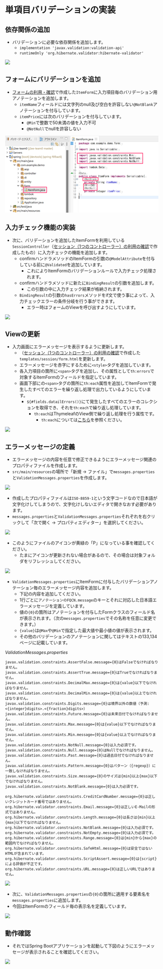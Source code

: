 # 単項目バリデーションの実装

## 依存関係の追加

- バリデーションに必要な依存関係を追加します。
  - `implementation 'javax.validation:validation-api'`
  - `runtimeOnly 'org.hibernate.validator:hibernate-validator'`

![](img/springmvc-validate-single-01.png)

## フォームにバリデーションを追加

- [フォームの利用・確認](mvc-form.md)で作成した`ItemForm`に入力項目毎のバリデーション用アノテーションを追加します。
  - `itemName`フィールドには文字列のnull及び空白を許容しない`@NotBlank`アノテーションを付与しています。
  - `itemPrice`には次のバリデーションを付与しています。
    - `@Min`で整数で50未満の値を入力不可
    - `@NotNull`でnullを許容しない

![](img/springmvc-validate-single-02.png)

## 入力チェック機能の実装

- 次に、バリデーションを追加したItemFormを利用している`SessionController`（[セッション（1つのコントローラー）の利用の確認](mvc-session.md)で作成したもの）に入力チェックの機能を追加します。
  - confirmハンドラメソッドのItemFormの引数の`@ModelAttribute`を付与している前に`@Validated`を追加しています。
    - これによりItemFormのバリデーションルールで入力チェック処理されます。
  - confirmハンドラメソッドに新たに`BindingResult`の引数を追加します。
    - この引数の中に入力チェック結果が格納されます。
  - `BindingResult`の引数の`hasErrors`メソッドをif文で使う事によって、入力チェックエラーの条件分岐を行う事ができます。
    - エラー時はフォームのViewを呼び出すようにしています。

![](img/springmvc-validate-single-03.png)

## Viewの更新

- 入力画面にエラーメッセージを表示するように更新します。
  - （[セッション（1つのコントローラー）の利用の確認](mvc-session.md)で作成した`templates/session/form.html`を更新します。
  - エラーメッセージを赤字にするために`<style>`タグを追加しています。
  - 各入力項目の箇所に`<span>`タグを追加し、その属性として`th:errors`で対象するItemFormのフィールドを指定しています。
  - 画面下部にの`<span>`タグの箇所に`th:each`属性を追加してItemFormで発生したすべてのエラーを繰り返し処理で出力しているようにしています。
    - `${#fields.datailErrors()}`にて発生したすべてのエラーのコレクションを取得でき、それを`th:each`で繰り返し処理しています。
      - `th:each`はThymeleafのView側で繰り返し処理を行う属性です。
        - `th:each`については[こちら](https://qiita.com/NagaokaKenichi/items/c6d1b76090ef5ef39482#%E7%B9%B0%E3%82%8A%E8%BF%94%E3%81%97%E3%83%AB%E3%83%BC%E3%83%97)を参照ください。

![](img/springmvc-validate-single-04.png)

## エラーメッセージの定義

- エラーメッセージの内容を任意で修正できるようにエラーメッセージ関連のプロパティファイルを作成します。
- `src/main/resources`の場所で「新規 -> ファイル」で`messages.properties`と`ValidationMessages.properties`を作成します。

![](img/springmvc-validate-single-05.png)

- 作成したプロパティファイルは`ISO-8859-1`という文字コードなので日本語が文字化けしてしまうので、文字化けしないエディタで開きなおす必要があります。
- `messages.properties`と`ValidationMessages.properties`それぞれを右クリックして「次で開く -> プロパティエディター」を選択してください。

![](img/springmvc-validate-single-06.png)

- このようにファイルのアイコンが黄緑の「P」になっている事を確認してください。
  - たまにアイコンが更新されない場合があるので、その場合は対象フォルダをリフレッシュしてください。

![](img/springmvc-validate-single-07.png)

- `ValidationMessages.properties`にItemFormに付与したバリデーションアノテーション毎のエラーメッセージ内容を追加します。
  - 下記の内容を追加してください。
  - 1行ごとに`アノテーションのFQCN.message`のキーとそれに対応した日本語エラーメッセージを定義しています。
  - 値の`{0}`の箇所はアノテーションを付与したFormクラスのフィールド名が表示されます。（次の`messages.properties`でその名称を任意に変更できます。）
  - `{value}`は`@Max`や`@Min`で指定した最大値や最小値の値が表示されます。
  - その他のバリデーションのアノテーションに関してはテキストの133,134ページに記載しています。

_ValidationMessages.properties_

```properties
javax.validation.constraints.AssertFalse.message={0}はFalseでなければなりません。
javax.validation.constraints.AssertTrue.message={0}はTrueでなければなりません。
javax.validation.constraints.DecimalMax.message={0}は{value}以下でなければなりません。
javax.validation.constraints.DecimalMin.message={0}は{value}以上でなければなりません。
javax.validation.constraints.Digits.message={0}は境界以外の数値（予測:<{integer}digits>.<{fraction}digits>）
javax.validation.constraints.Future.message={0}は未来日付でなければなりません。
javax.validation.constraints.Max.message={0}は{value}以下でなければなりません。
javax.validation.constraints.Min.message={0}は{value}以上でなければなりません。
javax.validation.constraints.NotNull.message={0}は入力必須です。
javax.validation.constraints.Null.message={0}はNullでなければなりません。
javax.validation.constraints.Past.message={0}は過去日付でなければなりません。
javax.validation.constraints.Pattern.message={0}はパターン（{regexp}）に一致しなければなりません。
javax.validation.constraints.Size.message={0}のサイズは{min}以上{max}以下でなければなりません。
javax.validation.constraints.NotBlank.message={0}は入力必須です。

org.hibernate.validator.constraints.CreditCardNumber.message={0}は正しいクレジットカード番号ではありません。
org.hibernate.validator.constraints.Email.message={0}は正しいE-Mailの形式ではありません。
org.hibernate.validator.constraints.Length.message={0}は長さは{min}以上{max}以下でなければなりません。
org.hibernate.validator.constraints.NotBlank.message={0}は入力必須です。
org.hibernate.validator.constraints.NotEmpty.message={0}は入力必須です。
org.hibernate.validator.constraints.Range.message={0}は{min}から{max}の範囲内でなければなりません。
org.hibernate.validator.constraints.SafeHtml.message={0}は安全ではないHTMLが含まれています。
org.hibernate.validator.constraints.ScriptAssert.message={0}は{script}による評価が不正です。
org.hibernate.validator.constraints.URL.message={0}は正しいURLではありません。
```

![](img/springmvc-validate-single-08.png)

- 次に、`ValidationMessages.properties`の`{0}`の箇所に適用する要素名を`messages.properties`に追加します。
- 今回はItemFormのフィールド毎の表示名を定義しています。

![](img/springmvc-validate-single-09.png)

## 動作確認

- それではSpring Bootアプリケーションを起動して下図のようにエラーメッセージが表示されることを確認してください。

![](img/springmvc-validate-single-10.png)